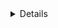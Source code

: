 <details class="details-overlay details-reset">
<details-menu class="dropdown-menu dropdown-menu-sw">
<details class="details-overlay details-reset">
<details-menu class="dropdown-menu dropdown-menu-sw mt-2" style="width: 180px">
<details class="js-user-status-details details-reset details-overlay details-overlay-dark">
<details-dialog class="details-dialog rounded-1 anim-fade-in fast Box Box--overlay" role="dialog" tabindex="-1">
<details class="js-user-status-expire-drop-down f6 dropdown details-reset details-overlay d-inline-block mr-2">
<details class="details-reset details-overlay select-menu float-left">
<details-menu
<details class="details-reset details-overlay select-menu branch-select-menu  hx_rsm" id="branch-select-menu">
<details-menu class="select-menu-modal hx_rsm-modal position-absolute" style="z-index: 99;" src="/brkypg2370/djy/ref-list/master/gb/.md?source_action=show&amp;source_controller=blob" preload>
<details class="details-reset details-overlay BlobToolbar position-absolute js-file-line-actions dropdown d-none" aria-hidden="true">
<details-menu>
<details class="details-reset details-overlay details-overlay-dark">
<details-dialog class="Box Box--overlay d-flex flex-column anim-fade-in fast linejump" aria-label="Jump to line">
<details class="details-reset details-overlay details-overlay-dark lh-default text-gray-dark hx_rsm" open>
<details-dialog class="Box Box--overlay d-flex flex-column anim-fade-in fast hx_rsm-dialog hx_rsm-modal">
